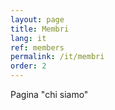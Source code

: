 ```yaml
---
layout: page
title: Membri
lang: it
ref: members 
permalink: /it/membri
order: 2
---
```


Pagina "chi siamo"
